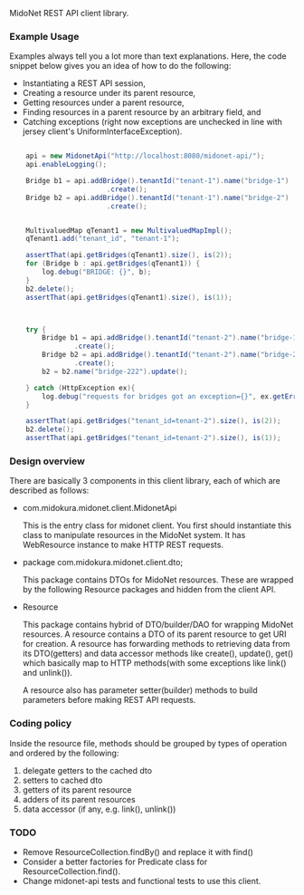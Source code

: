 MidoNet REST API client library.

### Example Usage

Examples always tell you a lot more than text explanations.
Here, the code snippet below gives you an idea of how to do the following:

 * Instantiating a REST API session,
 * Creating a resource under its parent resource,
 * Getting resources under a parent resource,
 * Finding resources in a parent resource by an arbitrary field, and
 * Catching exceptions (right now exceptions are unchecked in line
   with jersey client's  UniformInterfaceException).


```java

    api = new MidonetApi("http://localhost:8080/midonet-api/");
    api.enableLogging();

    Bridge b1 = api.addBridge().tenantId("tenant-1").name("bridge-1")
                        .create();
    Bridge b2 = api.addBridge().tenantId("tenant-1").name("bridge-2")
                        .create();


    MultivaluedMap qTenant1 = new MultivaluedMapImpl();
    qTenant1.add("tenant_id", "tenant-1");

    assertThat(api.getBridges(qTenant1).size(), is(2));
    for (Bridge b : api.getBridges(qTenant1)) {
        log.debug("BRIDGE: {}", b);
    }
    b2.delete();
    assertThat(api.getBridges(qTenant1).size(), is(1));



    try {
        Bridge b1 = api.addBridge().tenantId("tenant-2").name("bridge-1")
                .create();
        Bridge b2 = api.addBridge().tenantId("tenant-2").name("bridge-2")
                .create();
        b2 = b2.name("bridge-222").update();

    } catch (HttpException ex){
        log.debug("requests for bridges got an exception={}", ex.getError());
    }

    assertThat(api.getBridges("tenant_id=tenant-2").size(), is(2));
    b2.delete();
    assertThat(api.getBridges("tenant_id=tenant-2").size(), is(1));

```

### Design overview

There are basically 3 components in this client library, each of which
are described as follows:

*   com.midokura.midonet.client.MidonetApi

    This is the entry class for midonet client. You first should instantiate
    this class to manipulate resources in the MidoNet system.
    It has WebResource instance to make HTTP REST requests.

*   package com.midokura.midonet.client.dto;

    This package contains DTOs for MidoNet resources.
    These are wrapped by the following Resource packages and hidden from
    the client API.


* Resource

    This package contains hybrid of DTO/builder/DAO for wrapping MidoNet
    resources.
    A resource contains a DTO of its parent resource to get URI for creation.
    A resource has forwarding methods to retrieving data from its DTO(getters)
    and data accessor methods like create(), update(), get() which basically
    map to HTTP methods(with some exceptions like link() and unlink()).

    A resource also has parameter setter(builder) methods to build parameters
    before making REST API requests.


### Coding policy

Inside the resource file, methods should be grouped by types of operation
and ordered by the following:

1. delegate getters to the cached dto
2. setters to cached dto
3. getters of its parent resource
4. adders of its parent resources
5. data accessor (if any, e.g. link(), unlink())


### TODO

* Remove ResourceCollection.findBy() and replace it with find()
* Consider a better factories for Predicate class for ResourceCollection.find().
* Change midonet-api tests and functional tests to use this client.
